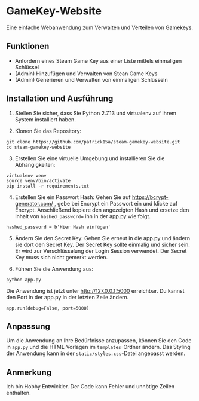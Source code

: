 # GameKey-Website

Eine einfache Webanwendung zum Verwalten und Verteilen von Gamekeys.

## Funktionen

- Anfordern eines Steam Game Key aus einer Liste mittels einmaligen Schlüssel
- (Admin) Hinzufügen und Verwalten von Stean Game Keys
- (Admin) Generieren und Verwalten von einmaligen Schlüsseln

## Installation und Ausführung

1. Stellen Sie sicher, dass Sie Python 2.7.13 und virtualenv auf Ihrem System installiert haben.

2. Klonen Sie das Repository:
```
git clone https://github.com/patrick15a/steam-gamekey-website.git
cd steam-gamekey-website
```

3. Erstellen Sie eine virtuelle Umgebung und installieren Sie die Abhängigkeiten:
```
virtualenv venv
source venv/bin/activate
pip install -r requirements.txt
```

4. Erstellen Sie ein Passwort Hash:
Gehen Sie auf https://bcrypt-generator.com/ , gebe bei Encrypt ein Passwort ein und klicke auf Encrypt.
Anschließend kopiere den angezeigten Hash und ersetze den Inhalt von `hashed_password=` ihn in der app.py wie folgt.
```
hashed_password = b'Hier Hash einfügen'
```


5. Ändern Sie den Secret Key: 
Gehen Sie erneut in die app.py und ändern sie dort den Secret Key.
Der Secret Key sollte einmalig und sicher sein. Er wird zur Verschlüsselung der Login Session verwendet.
Der Secret Key muss sich nicht gemerkt werden.

6. Führen Sie die Anwendung aus:
```
python app.py
```

Die Anwendung ist jetzt unter http://127.0.0.1:5000 erreichbar.
Du kannst den Port in der app.py in der letzten Zeile ändern.
```
app.run(debug=False, port=5000)
```


## Anpassung
Um die Anwendung an Ihre Bedürfnisse anzupassen, können Sie den Code in `app.py` und die HTML-Vorlagen im `templates`-Ordner ändern. Das Styling der Anwendung kann in der `static/styles.css`-Datei angepasst werden.

## Anmerkung
Ich bin Hobby Entwickler. Der Code kann Fehler und unnötige Zeilen enthalten.
